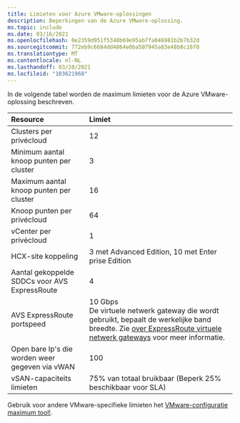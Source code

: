 ```yaml
---
title: Limieten voor Azure VMware-oplossingen
description: Beperkingen van de Azure VMware-oplossing.
ms.topic: include
ms.date: 03/16/2021
ms.openlocfilehash: 0e2359d951f5348b69e95ab7fa046981b2b7b32d
ms.sourcegitcommit: 772eb9c6684dd4864e0ba507945a83e48b8c16f0
ms.translationtype: MT
ms.contentlocale: nl-NL
ms.lasthandoff: 03/20/2021
ms.locfileid: "103621968"
---
```

<!-- Used in /azure/azure-resource-manager/management/azure-subscription-service-limits.md -->

In de volgende tabel worden de maximum limieten voor de Azure VMware-oplossing beschreven.

| **Resource** | **Limiet** |
| :-- | :-- |
| Clusters per privécloud | 12 |
| Minimum aantal knoop punten per cluster | 3 |
| Maximum aantal knoop punten per cluster | 16 |
| Knoop punten per privécloud | 64 |
| vCenter per privécloud | 1  |
| HCX-site koppeling | 3 met Advanced Edition, 10 met Enter prise Edition |
| Aantal gekoppelde SDDCs voor AVS ExpressRoute | 4 |
| AVS ExpressRoute portspeed | 10 Gbps<br />De virtuele netwerk gateway die wordt gebruikt, bepaalt de werkelijke band breedte. Zie [over ExpressRoute virtuele netwerk gateways](../../expressroute/expressroute-about-virtual-network-gateways.md) voor meer informatie. | 
| Open bare Ip's die worden weer gegeven via vWAN | 100 |
| vSAN-capaciteits limieten | 75% van totaal bruikbaar (Beperk 25% beschikbaar voor SLA)  |

Gebruik voor andere VMware-specifieke limieten het [VMware-configuratie maximum tool!](https://configmax.vmware.com/).
